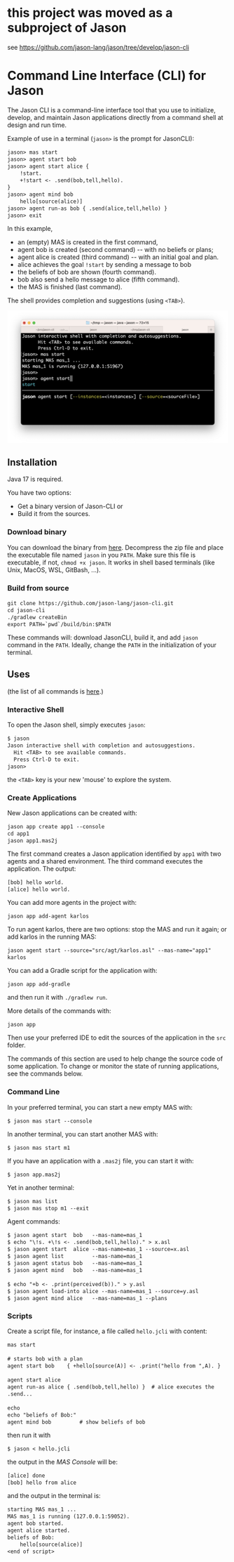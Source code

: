 # this project was moved as a subproject of Jason

see https://github.com/jason-lang/jason/tree/develop/jason-cli

# Command Line Interface (CLI) for Jason

The Jason CLI is a command-line interface tool that you use to initialize, develop, and maintain Jason applications directly from a command shell at design and run time.


Example of use in a terminal (`jason>` is the prompt for JasonCLI):

    jason> mas start
    jason> agent start bob
    jason> agent start alice {
        !start.
        +!start <- .send(bob,tell,hello).
    }
    jason> agent mind bob
        hello[source(alice)]
    jason> agent run-as bob { .send(alice,tell,hello) }
    jason> exit


In this example, 

* an (empty) MAS is created in the first command, 
* agent bob is created (second command) -- with no beliefs or plans; 
* agent alice is created (third command) -- with an initial goal and plan. 
* alice achieves the goal `!start` by sending a message to  bob
* the beliefs of bob are shown (fourth command). 
* bob also send a hello message to alice (fifth command).
* the MAS is finished (last command).

The shell provides completion and suggestions (using `<TAB>`).

![screen show](docs/figs/s1.png)

## Installation

Java 17 is required.

You have two options:

* Get a binary version of Jason-CLI or
* Build it from the sources.

### Download binary

You can download the binary from [here](https://github.com/jason-lang/jason-cli/releases). Decompress the zip file and place the executable file named `jason` in you `PATH`. Make sure this file is executable, if not, `chmod +x jason`. It works in shell based terminals (like Unix, MacOS, WSL, GitBash, ...).

### Build from source

    git clone https://github.com/jason-lang/jason-cli.git
    cd jason-cli
    ./gradlew createBin
    export PATH=`pwd`/build/bin:$PATH

These commands will: download JasonCLI, build it, and add `jason` command in the `PATH`. 
Ideally, change the `PATH` in the initialization of your terminal.

## Uses

(the list of all commands is [here](docs/commands.md).)

### Interactive Shell

To open the Jason shell, simply executes `jason`: 

    $ jason
    Jason interactive shell with completion and autosuggestions.
      Hit <TAB> to see available commands.
      Press Ctrl-D to exit.
    jason>

the `<TAB>` key is your new 'mouse' to explore the system.

### Create Applications

New Jason applications can be created with:

```
jason app create app1 --console
cd app1
jason app1.mas2j
```

The first command creates a Jason application identified by `app1` with two agents and a shared environment. The third command executes the application. The output:

```
[bob] hello world.
[alice] hello world.
```

You can add more agents in the project with:

```
jason app add-agent karlos
```
To run agent karlos, there are two options: stop the MAS and run it again; or add karlos in the running MAS:

```
jason agent start --source="src/agt/karlos.asl" --mas-name="app1" karlos
```

You can add a Gradle script for the application with:

```
jason app add-gradle
```

and then run it with `./gradlew run`.


More details of the commands with:

```
jason app
```


Then use your preferred IDE to edit the sources of the application in  the `src` folder.

The commands of this section are used to help change the source code of some application. To change or monitor the state of running applications, see the commands below.


### Command Line

In your preferred terminal, you can start a new empty MAS with:

    $ jason mas start --console

In another terminal, you can start another MAS with:

    $ jason mas start m1

If you have an application with a `.mas2j` file, you can start it with:

    $ jason app.mas2j

Yet in another terminal:

    $ jason mas list
    $ jason mas stop m1 --exit

Agent commands:

    $ jason agent start  bob   --mas-name=mas_1
    $ echo "\!s. +\!s <- .send(bob,tell,hello)." > x.asl
    $ jason agent start  alice --mas-name=mas_1 --source=x.asl
    $ jason agent list         --mas-name=mas_1
    $ jason agent status bob   --mas-name=mas_1
    $ jason agent mind   bob   --mas-name=mas_1
    
    $ echo "+b <- .print(perceived(b))." > y.asl
    $ jason agent load-into alice --mas-name=mas_1 --source=y.asl
    $ jason agent mind alice   --mas-name=mas_1 --plans

### Scripts

Create a script file, for instance, a file called `hello.jcli` with content:

```
mas start

# starts bob with a plan
agent start bob    { +hello[source(A)] <- .print("hello from ",A). }

agent start alice
agent run-as alice { .send(bob,tell,hello) }  # alice executes the .send...

echo
echo "beliefs of Bob:"
agent mind bob         # show beliefs of bob
```

then  run it with

    $ jason < hello.jcli

the output in the _MAS Console_ will be:

```
[alice] done
[bob] hello from alice
```

and the output in the terminal is:

```
starting MAS mas_1 ...
MAS mas_1 is running (127.0.0.1:59052).
agent bob started.
agent alice started.
beliefs of Bob:
    hello[source(alice)]
<end of script>
```
